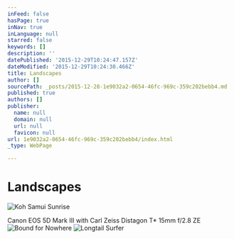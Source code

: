 ```yaml
---
inFeed: false
hasPage: true
inNav: true
inLanguage: null
starred: false
keywords: []
description: ''
datePublished: '2015-12-29T10:24:47.157Z'
dateModified: '2015-12-29T10:24:30.466Z'
title: Landscapes
author: []
sourcePath: _posts/2015-12-28-1e9032a2-0654-46fc-969c-359c202bebb4.md
published: true
authors: []
publisher:
  name: null
  domain: null
  url: null
  favicon: null
url: 1e9032a2-0654-46fc-969c-359c202bebb4/index.html
_type: WebPage

---
```

# **Landscapes**
![Koh Samui Sunrise](https://s3-us-west-2.amazonaws.com/the-grid-img/p/5fe28d75c0d82f5220cd524eae0f1c20673c3692.jpg)

Canon EOS 5D Mark III with Carl Zeiss Distagon T\* 15mm f/2.8 ZE
![Bound for Nowhere](https://s3-us-west-2.amazonaws.com/the-grid-img/p/ce06312df4346b9bdc972387760e45423476d65f.jpg)
![Longtail Surfer](https://s3-us-west-2.amazonaws.com/the-grid-img/p/ecb42256f92b468f63f74163e3fd54bed994f4e1.jpg)